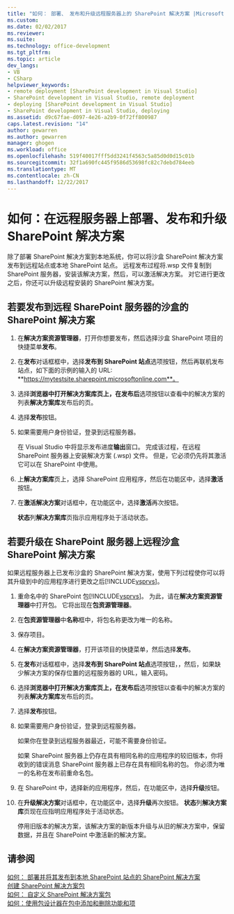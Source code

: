 ```yaml
---
title: "如何： 部署、 发布和升级远程服务器上的 SharePoint 解决方案 |Microsoft 文档"
ms.custom: 
ms.date: 02/02/2017
ms.reviewer: 
ms.suite: 
ms.technology: office-development
ms.tgt_pltfrm: 
ms.topic: article
dev_langs:
- VB
- CSharp
helpviewer_keywords:
- remote deployment [SharePoint development in Visual Studio]
- SharePoint development in Visual Studio, remote deployment
- deploying [SharePoint development in Visual Studio]
- SharePoint development in Visual Studio, deploying
ms.assetid: d9c67fae-d097-4e26-a2b9-0f72ff800987
caps.latest.revision: "14"
author: gewarren
ms.author: gewarren
manager: ghogen
ms.workload: office
ms.openlocfilehash: 519f40017fff5dd3241f4563c5a85d0d0d15c01b
ms.sourcegitcommit: 32f1a690fc445f9586d53698fc82c7debd784eeb
ms.translationtype: MT
ms.contentlocale: zh-CN
ms.lasthandoff: 12/22/2017
---
```

# <a name="how-to-deploy-publish-and-upgrade-sharepoint-solutions-on-a-remote-server"></a>如何：在远程服务器上部署、发布和升级 SharePoint 解决方案
  除了部署 SharePoint 解决方案到本地系统，你可以将沙盒 SharePoint 解决方案发布到远程站点或本地 SharePoint 站点。 远程发布过程将.wsp 文件复制到 SharePoint 服务器，安装该解决方案，然后，可以激活解决方案。 对它进行更改之后，你还可以升级远程安装的 SharePoint 解决方案。  
  
## <a name="to-publish-a-sandboxed-sharepoint-solution-to-a-remote-sharepoint-server"></a>若要发布到远程 SharePoint 服务器的沙盒的 SharePoint 解决方案  
  
1.  在**解决方案资源管理器**，打开你想要发布，然后选择沙盒 SharePoint 项目的快捷菜单**发布**。  
  
2.  在**发布**对话框框中，选择**发布到 SharePoint 站点**选项按钮，然后再联机发布站点，如下面的示例的输入的 URL: **https://mytestsite.sharepoint.microsoftonline.com**。  
  
3.  选择**浏览器中打开解决方案库页上，在发布后**选项按钮以查看中的解决方案的列表**解决方案库**发布后的页。  
  
4.  选择**发布**按钮。  
  
5.  如果需要用户身份验证，登录到远程服务器。  
  
     在 Visual Studio 中将显示发布进度**输出**窗口。 完成该过程，在远程 SharePoint 服务器上安装解决方案 (.wsp) 文件。 但是，它必须仍先将其激活它可以在 SharePoint 中使用。  
  
6.  上**解决方案库**页上，选择 SharePoint 应用程序，然后在功能区中，选择**激活**按钮。  
  
7.  在**激活解决方案**对话框中，在功能区中，选择**激活**再次按钮。  
  
     **状态**列**解决方案库**页指示应用程序处于活动状态。  
  
## <a name="to-upgrade-a-sandboxed-sharepoint-solution-on-a-remote-sharepoint-server"></a>若要升级在 SharePoint 服务器上远程沙盒 SharePoint 解决方案  
 如果远程服务器上已发布沙盒的 SharePoint 解决方案，使用下列过程使你可以将其升级到中的应用程序进行更改之后[!INCLUDE[vsprvs](../sharepoint/includes/vsprvs-md.md)]。  
  
1.  重命名中的 SharePoint 包[!INCLUDE[vsprvs](../sharepoint/includes/vsprvs-md.md)]。 为此，请在**解决方案资源管理器**中打开包。 它将出现在**包资源管理器**。  
  
2.  在**包资源管理器**中**名称**框中，将包名称更改为唯一的名称。  
  
3.  保存项目。  
  
4.  在**解决方案资源管理器**，打开该项目的快捷菜单，然后选择**发布**。  
  
5.  在**发布**对话框框中，选择**发布到 SharePoint 站点**选项按钮，，然后，如果缺少解决方案的保存位置的远程服务器的 URL，输入密码。  
  
6.  选择**浏览器中打开解决方案库页上，在发布后**选项按钮以查看中的解决方案的列表**解决方案库**发布后的页。  
  
7.  选择**发布**按钮。  
  
8.  如果需要用户身份验证，登录到远程服务器。  
  
     如果你在登录到远程服务器最近，可能不需要身份验证。  
  
     如果 SharePoint 服务器上仍存在具有相同名称的应用程序的较旧版本，你将收到的错误消息 SharePoint 服务器上已存在具有相同名称的包。 你必须为唯一的名称在发布前重命名包。  
  
9. 在 SharePoint 中，选择新的应用程序，然后，在功能区中，选择**升级**按钮。  
  
10. 在**升级解决方案**对话框中，在功能区中，选择**升级**再次按钮。 **状态**列**解决方案库**页现在应指明应用程序处于活动状态。  
  
     停用旧版本的解决方案，该解决方案的新版本升级与从旧的解决方案中，保留数据，并且在 SharePoint 中激活新的解决方案。  
  
## <a name="see-also"></a>请参阅  
 [如何： 部署并将其发布到本地 SharePoint 站点的 SharePoint 解决方案](../sharepoint/how-to-deploy-and-publish-a-sharepoint-solution-to-a-local-sharepoint-site.md)   
 [创建 SharePoint 解决方案包](../sharepoint/creating-sharepoint-solution-packages.md)   
 [如何： 自定义 SharePoint 解决方案包](../sharepoint/how-to-customize-a-sharepoint-solution-package.md)   
 [如何：使用包设计器在包中添加和删除功能和项](../sharepoint/how-to-add-and-remove-features-and-items-to-a-package-by-using-the-package-designer.md)  
  
  